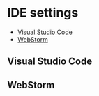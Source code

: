# IDE settings 

- [Visual Studio Code](#visual-studio-code)
- [WebStorm](#webstorm)

## Visual Studio Code

## WebStorm
